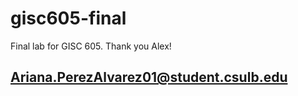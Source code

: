 # gisc605-final
Final lab for GISC 605. Thank you Alex!

## Ariana.PerezAlvarez01@student.csulb.edu
